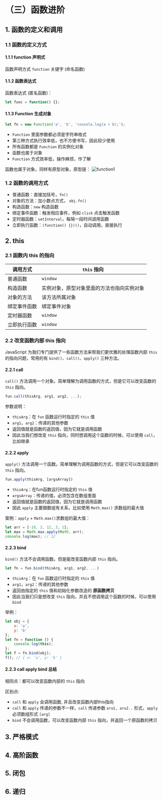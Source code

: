 # （三）函数进阶

## 1. 函数的定义和调用

### 1.1 函数的定义方式

#### 1.1.1 function 声明式

函数声明方式 `function` 关键字 (命名函数)

#### 1.1.2 函数表达式

函数表达式 (匿名函数)：
```js
let func = function() {};
```

#### 1.1.3 Function 生成对象

```js
let fn = new Function('a', 'b', 'console.log(a + b);');
```

- `Function` 里面参数都必须是字符串格式
- 第三种方式执行效率低，也不方便书写，因此较少使用
- 所有函数都是 `Function` 的实例化对象
- 函数也属于对象
- `Function` 方式效率低，操作麻烦，作了解

函数也属于对象，同样有原型对象，原型链：
![function1](https://cdn.jsdelivr.net/gh/Hacker-C/Picture-Bed@main/JavaScript/function1.50ysdtr2sfk0.png)

### 1.2 函数的调用方式

- 普通函数：直接加括号，`fn()`
- 对象的方法：加小数点方式， `obj.fn()`
- 构造函数：`new` 构造函数
- 绑定事件函数：触发相应事件，例如 `click` 点击触发函数
- 定时器函数：`setInterval`，每隔一段时间调用函数
- 立即执行函数：`(function() {})()`，自动调用，直接执行

## 2. this

### 2.1 函数内 this 的指向

|调用方式|`this` 指向|
|-|-|
|普通函数|`window`|
|构造函数|实例对象，原型对象里面的方法也指向实例对象|
|对象的方法|该方法所属对象|
|绑定事件函数|绑定事件对象|
|定时器函数|`window`|
|立即执行函数|`window`|

### 2.2 改变函数内部 this 指向

JavaScript 为我们专门提供了一些函数方法来帮我们更优雅的处理函数内部 `this` 的指向问题，常用的有 `bind()`、`call()`、`apply()` 三种方法。

#### 2.2.1 call

`call()` 方法调用一个对象。简单理解为调用函数的方式，但是它可以改变函数的 `this` 指向。

```js
fun.call(thisArg, arg1, arg2, ...);
```

参数说明：
- `thisArg`：在 `fun` 函数运行时指定的 `this` 值
- `arg1`，`arg2`：传递的其他参数
- 返回值就是函数的返回值，因为它就是调用函数
- 因此当我们想改变 `this` 指向，同时想调用这个函数的时候，可以使用 `call`，比如继承

#### 2.2.2 apply

`apply()` 方法调用一个函数。简单理解为调用函数的方式，但是它可以改变函数的 `this` 指向。

```js
fun.apply(thisArg, [argsArray])
```

- `thisArg`：在fun函数运行时指定的 `this` 值
- `argsArray`：传递的值，必须包含在数组里面
- 返回值就是函数的返回值，因为它就是调用函数
- 因此 `apply` 主要跟数组有关系，比如使用 `Math.max()` 求数组的最大值

案例：`apply` + `Math.max()`求数组的最大值：

```js
let arr = [-10, 2, 12, 3, 1];
let max = Math.max.apply(Math, arr);
console.log(max); // 12
```

#### 2.2.3 bind

`bind()` 方法不会调用函数。但是能改变函数内部 `this` 指向。

```js
let fn = fun.bind(thisArg, arg1, arg2, ...)
```

- `thisArg`：在 `fun` 函数运行时指定的 `this` 值
- `arg1`，`arg2`：传递的其他参数
- 返回由指定的 `this` 值和初始化参数改造的 **原函数拷贝**
- 因此当我们只是想改变 `this` 指向，并且不想调用这个函数的时候，可以使用 `bind`

举例：
```js
let obj = {
    x: 'a',
    y: 'b'
};
let fn = function () {
    console.log(this);
};
let f = fn.bind(obj);
f(); // { x: 'a', y: 'b' }
```

#### 2.2.3 call apply bind 总结

相同点：都可以改变函数内部的 `this` 指向  

区别点:  
- `call` 和 `apply` 会调用函数, 并且改变函数内部this指向
-  `call` 和 `apply` 传递的参数不一样，`call` 传递参数 `aru1, aru2..` 形式，`apply` 必须数组形式 `[arg]`
- `bind` 不会调用函数，可以改变函数内部 `this` 指向，并返回一个原函数的拷贝


## 3. 严格模式



## 4. 高阶函数

## 5. 闭包

## 6. 递归